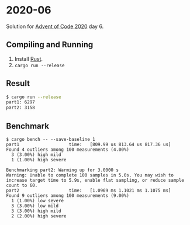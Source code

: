 2020-06
=======

Solution for [Advent of Code 2020](https://adventofcode.com/2020) day 6.

Compiling and Running
---------------------

1. Install [Rust](https://www.rust-lang.org/en-US/install.html).
2. `cargo run --release`

Result
------

```sh
$ cargo run --release
part1: 6297
part2: 3158
```

Benchmark
---------

```
$ cargo bench -- --save-baseline 1
part1                   time:   [809.99 us 813.64 us 817.36 us]
Found 4 outliers among 100 measurements (4.00%)
  3 (3.00%) high mild
  1 (1.00%) high severe

Benchmarking part2: Warming up for 3.0000 s
Warning: Unable to complete 100 samples in 5.0s. You may wish to increase target time to 5.9s, enable flat sampling, or reduce sample count to 60.
part2                   time:   [1.0969 ms 1.1021 ms 1.1075 ms]
Found 9 outliers among 100 measurements (9.00%)
  1 (1.00%) low severe
  3 (3.00%) low mild
  3 (3.00%) high mild
  2 (2.00%) high severe
```
